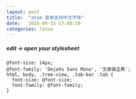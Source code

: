 ```yaml
---
layout: post
title:  "atom 菜单支持中文字体"
date:   2016-04-15 17:08:39
categories: linux
---
```


##### edit -> open your stylesheet

```less
@font-size: 14px;
@font-family: 'DejaVu Sans Mono', '文泉驿正黑';
html, body, .tree-view, .tab-bar .tab {
  font-size: @font-size;
  font-family: @font-family;
}
```
